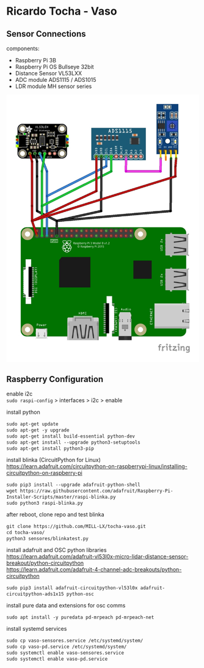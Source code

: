 # Ricardo Tocha - Vaso

## Sensor Connections

components:
 - Raspberry Pi 3B
 - Raspberry Pi OS Bullseye 32bit
 - Distance Sensor VL53LXX
 - ADC module ADS1115 / ADS1015
 - LDR module MH sensor series

![Sensor Connections](sensor_connections.jpg)

## Raspberry Configuration

enable i2c  
`sudo raspi-config` > interfaces > i2c > enable  

install python  
```
sudo apt-get update
sudo apt-get -y upgrade
sudo apt-get install build-essential python-dev
sudo apt-get install --upgrade python3-setuptools
sudo apt-get install python3-pip
```

install blinka (CircuitPython for Linux)  
https://learn.adafruit.com/circuitpython-on-raspberrypi-linux/installing-circuitpython-on-raspberry-pi  
```
sudo pip3 install --upgrade adafruit-python-shell
wget https://raw.githubusercontent.com/adafruit/Raspberry-Pi-Installer-Scripts/master/raspi-blinka.py
sudo python3 raspi-blinka.py
```

after reboot, clone repo and test blinka  
```
git clone https://github.com/MILL-LX/tocha-vaso.git
cd tocha-vaso/
python3 sensores/blinkatest.py
```

install adafruit and OSC python libraries  
https://learn.adafruit.com/adafruit-vl53l0x-micro-lidar-distance-sensor-breakout/python-circuitpython  
https://learn.adafruit.com/adafruit-4-channel-adc-breakouts/python-circuitpython  
```
sudo pip3 install adafruit-circuitpython-vl53l0x adafruit-circuitpython-ads1x15 python-osc
```

install pure data and extensions for osc comms
```
sudo apt install -y puredata pd-mrpeach pd-mrpeach-net
```

install systemd services  
```
sudo cp vaso-sensores.service /etc/systemd/system/
sudo cp vaso-pd.service /etc/systemd/system/
sudo systemctl enable vaso-sensores.service
sudo systemctl enable vaso-pd.service
```